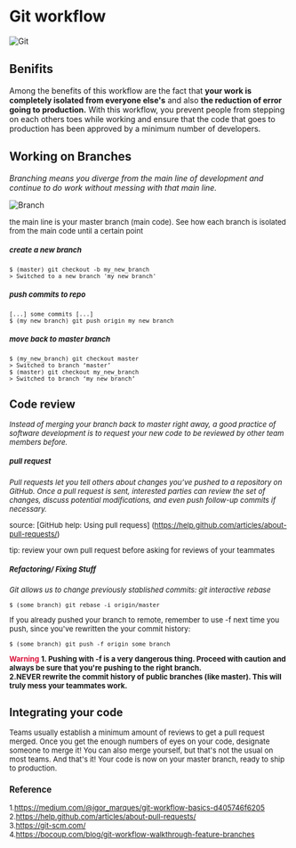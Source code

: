 # **Git workflow**
![Git](https://git-scm.com/images/branching-illustration@2x.png)

## **Benifits**
Among the benefits of this workflow are the fact that **your work is completely isolated from everyone else's** and also **the reduction of error going to production.**
With this workflow, you prevent people from stepping on each others toes while working and ensure that the code that goes to production has been approved by a minimum number of developers.

## **Working on Branches**

*Branching means you diverge from the main line of development and continue to do work without messing with that main line.*

![Branch](http://svnbook.red-bean.com/en/1.7/images/ch04dia2.png)

<font size=2> the main line is your master branch (main code). See how each branch is isolated from the main code until a certain point

##### create a new branch
    $ (master) git checkout -b my_new_branch
    > Switched to a new branch 'my_new_branch' 

##### push commits to repo 
    [...] some commits [...]
    $ (my_new_branch) git push origin my_new_branch

##### move back to master branch

    $ (my_new_branch) git checkout master
    > Switched to branch ‘master’
    $ (master) git checkout my_new_branch
    > Switched to branch ‘my_new_branch’

## **Code review**

*Instead of merging your branch back to master right away, a good practice of software development is to request your new code to be reviewed by other team members before.*

##### pull request
*Pull requests let you tell others about changes you’ve pushed to a repository on GitHub. Once a pull request is sent, interested parties can review the set of changes, discuss potential modifications, and even push follow-up commits if necessary.*

source: [GitHub help: Using pull requess] (https://help.github.com/articles/about-pull-requests/)

tip: review your own pull request before asking for reviews of your teammates


##### Refactoring/ Fixing Stuff

*Git allows us to change previously stablished commits: git interactive rebase*

    $ (some_branch) git rebase -i origin/master

If you already pushed your branch to remote, remember to use -f next time you push, since you've rewritten the your commit history:

    $ (some_branch) git push -f origin some_branch

<font color=#DC143C>**Warning** </font>
    **1. Pushing with -f is a very dangerous thing. Proceed with caution and always be sure that you're pushing to the right branch.<br>
    2.NEVER rewrite the commit history of public branches (like master). This will truly mess your teammates work.**

## **Integrating your code**

Teams usually establish a minimum amount of reviews to get a pull request merged. Once you get the enough numbers of eyes on your code, designate someone to merge it! You can also merge yourself, but that's not the usual on most teams.
And that's it! Your code is now on your master branch, ready to ship to production.

### **Reference**

1.https://medium.com/@igor_marques/git-workflow-basics-d405746f6205 <br>
2.https://help.github.com/articles/about-pull-requests/<br>
3.https://git-scm.com/<br>
4.https://bocoup.com/blog/git-workflow-walkthrough-feature-branches